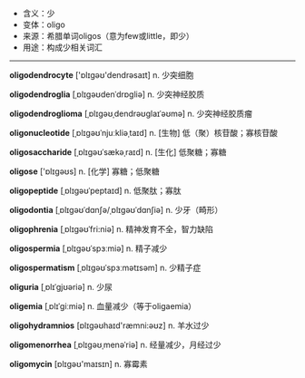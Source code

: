 - <span class="definition">含义：少</span>
- <span class="definition">变体：oligo</span>
- <span class="definition">来源：希腊单词oligos（意为few或little，即少）</span>
- <span class="definition">用途：构成少相关词汇</span>

---

<span class="vocabulary">**oligodendrocyte**</span> ['ɒlɪgəʊ'dendrəsaɪt] n. 少突细胞

<span class="vocabulary">**oligodendroglia**</span> [ˌɒlɪɡəʊdenˈdrɒɡliə] n. 少突神经胶质

<span class="vocabulary">**oligodendroglioma**</span> [ˌɒlɪgəʊˌdendrəʊglaɪˈəʊmə] n. 少突神经胶质瘤

<span class="vocabulary">**oligonucleotide**</span> [ˌɒlɪɡəʊˈnjuːkliəˌtaɪd] n. [生物] 低（聚）核苷酸；寡核苷酸

<span class="vocabulary">**oligosaccharide**</span> [ˌɒlɪɡəʊˈsækəˌraɪd] n. [生化] 低聚糖；寡糖

<span class="vocabulary">**oligose**</span> ['ɒlɪgəʊs] n. [化学] 寡糖；低聚糖

<span class="vocabulary">**oligopeptide**</span> [ˌɒlɪɡəʊˈpeptaɪd] n. 低聚肽；寡肽

<span class="vocabulary">**oligodontia**</span> [ˌɒlɪɡəʊˈdɑnʃə/ˌɒlɪgəʊˈdɑnʃiə] n. 少牙（畸形）

<span class="vocabulary">**oligophrenia**</span> [ˌɒlɪɡəʊˈfri:niə] n. 精神发育不全，智力缺陷

<span class="vocabulary">**oligospermia**</span> [ˌɒlɪɡəʊˈspɜːmiə] n. 精子减少

<span class="vocabulary">**oligospermatism**</span> [ˌɒlɪɡəʊˈspɜːmәtɪsəm] n. 少精子症

<span class="vocabulary">**oliguria**</span> [ˌɒlɪˈɡjʊəriə] n. 少尿

<span class="vocabulary">**oligemia**</span> [ˌɒlɪˈɡiːmiə] n. 血量减少（等于oligaemia）  

<span class="vocabulary">**oligohydramnios**</span> [ɒlɪɡəʊhaɪd'ræmni:əʊz] n. 羊水过少

<span class="vocabulary">**oligomenorrhea**</span> [ˌɒlɪɡəʊˌmenəˈriə] n. 经量减少，月经过少

<span class="vocabulary">**oligomycin**</span> [ɒlɪgəʊ'maɪsɪn] n. 寡霉素

